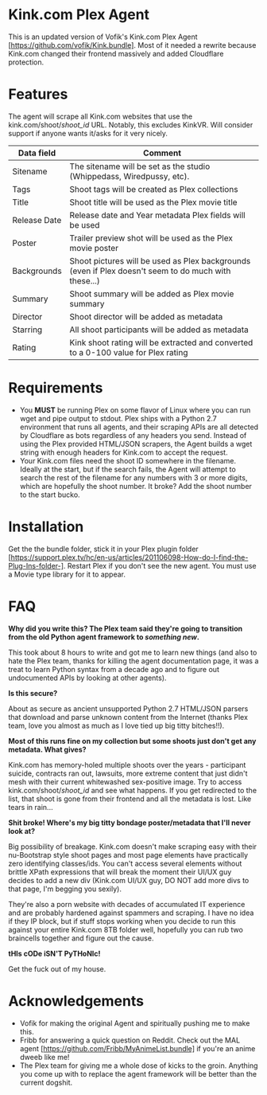 # Kink.com Plex Agent

This is an updated version of Vofik's Kink.com Plex Agent [https://github.com/vofik/Kink.bundle]. Most of it needed a rewrite because Kink.com changed their frontend massively and added Cloudflare protection.

# Features

The agent will scrape all Kink.com websites that use the kink.com/shoot/_shoot_id_ URL. Notably, this excludes KinkVR. Will consider support if anyone wants it/asks for it very nicely.

| Data field  | Comment |
| ------------- | ------------- |
| Sitename  | The sitename will be set as the studio (Whippedass, Wiredpussy, etc). |
| Tags  | Shoot tags will be created as Plex collections |
| Title  | Shoot title will be used as the Plex movie title |
| Release Date  | Release date and Year metadata Plex fields will be used |
| Poster  | Trailer preview shot will be used as the Plex movie poster |
| Backgrounds  | Shoot pictures will be used as Plex backgrounds (even if Plex doesn't seem to do much with these...) |
| Summary  | Shoot summary will be added as Plex movie summary |
| Director  | Shoot director will be added as metadata |
| Starring  | All shoot participants will be added as metadata |
| Rating  | Kink shoot rating will be extracted and converted to a 0-100 value for Plex rating |

# Requirements

 - You **MUST** be running Plex on some flavor of Linux where you can run wget and pipe output to stdout. Plex ships with a Python 2.7 environment that runs all agents, and their scraping APIs are all detected by Cloudflare as bots regardless of any headers you send. Instead of using the Plex provided HTML/JSON scrapers, the Agent builds a wget string with enough headers for Kink.com to accept the request.
 - Your Kink.com files need the shoot ID somewhere in the filename. Ideally at the start, but if the search fails, the Agent will attempt to search the rest of the filename for any numbers with 3 or more digits, which are hopefully the shoot number. It broke? Add the shoot number to the start bucko.

# Installation

Get the the bundle folder, stick it in your Plex plugin folder [https://support.plex.tv/hc/en-us/articles/201106098-How-do-I-find-the-Plug-Ins-folder-]. Restart Plex if you don't see the new agent. You must use a Movie type library for it to appear.

# FAQ

**Why did you write this? The Plex team said they're going to transition from the old Python agent framework to _something new_.**

This took about 8 hours to write and got me to learn new things (and also to hate the Plex team, thanks for killing the agent documentation page, it was a treat to learn Python syntax from a decade ago and to figure out undocumented APIs by looking at other agents).

**Is this secure?**

About as secure as ancient unsupported Python 2.7 HTML/JSON parsers that download and parse unknown content from the Internet (thanks Plex team, love you almost as much as I love tied up big titty bitches!!).

**Most of this runs fine on my collection but some shoots just don't get any metadata. What gives?**

Kink.com has memory-holed multiple shoots over the years - participant suicide, contracts ran out, lawsuits, more extreme content that just didn't mesh with their current whitewashed sex-positive image. Try to access kink.com/shoot/_shoot_id_ and see what happens. If you get redirected to the list, that shoot is gone from their frontend and all the metadata is lost. Like tears in rain...

**Shit broke! Where's my big titty bondage poster/metadata that I'll never look at?**

Big possibility of breakage. Kink.com doesn't make scraping easy with their nu-Bootstrap style shoot pages and most page elements have practically zero identifying classes/ids. You can't access several elements without brittle XPath expressions that will break the moment their UI/UX guy decides to add a new div (Kink.com UI/UX guy, DO NOT add more divs to that page, I'm begging you sexily).

They're also a porn website with decades of accumulated IT experience and are probably hardened against spammers and scraping. I have no idea if they IP block, but if stuff stops working when you decide to run this against your entire Kink.com 8TB folder well, hopefully you can rub two braincells together and figure out the cause.

**tHIs cODe iSN'T PyTHoNIc!**

Get the fuck out of my house.

# Acknowledgements
 - Vofik for making the original Agent and spiritually pushing me to make this.
 - Fribb for answering a quick question on Reddit. Check out the MAL agent [https://github.com/Fribb/MyAnimeList.bundle] if you're an anime dweeb like me!
 - The Plex team for giving me a whole dose of kicks to the groin. Anything you come up with to replace the agent framework will be better than the current dogshit.
